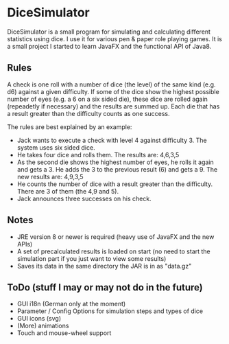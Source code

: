 DiceSimulator
=============

DiceSimulator is a small program for simulating and calculating different statistics using dice. I use it for various pen & paper role playing games. It is a small project I started to learn JavaFX and the functional API of Java8.

Rules
-----

A check is one roll with a number of dice (the level) of the same kind (e.g. d6) against a given difficulty. If some of the dice show the highest possible number of eyes (e.g. a 6 on a six sided die), these dice are rolled again (repeadetly if necessary) and the results are summed up. Each die that has a result greater than the difficulty counts as one success.

The rules are best explained by an example:
- Jack wants to execute a check with level 4 against difficulty 3. The system uses six sided dice.
- He takes four dice and rolls them. The results are: 4,6,3,5
- As the second die shows the highest number of eyes, he rolls it again and gets a 3. He adds the 3 to the previous result (6) and gets a 9. The new results are: 4,9,3,5
- He counts the number of dice with a result greater than the difficulty. There are 3 of them (the 4,9 and 5).
- Jack announces three successes on his check.

Notes
-----

- JRE version 8 or newer is required (heavy use of JavaFX and the new APIs)
- A set of precalculated results is loaded on start (no need to start the simulation part if you just want to view some results)
- Saves its data in the same directory the JAR is in as "data.gz"

ToDo (stuff I may or may not do in the future)
----------------------------------------------

- GUI i18n (German only at the moment)
- Parameter / Config Options for simulation steps and types of dice
- GUI icons (svg)
- (More) animations
- Touch and mouse-wheel support